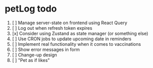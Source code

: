 # petLog todo

1. [ ] Manage server-state on frontend using React Query
2. [ ] Log out when refresh token expires
3. [x] Consider using Zustand as state manager (or something else)
4. [ ] Use CRON jobs to update upcoming date in reminders
5. [ ] Implement real functionality when it comes to vaccinations
6. [ ] Show error messages in form
7. [ ] Change-up design
8. [ ] "Pet as if likes"